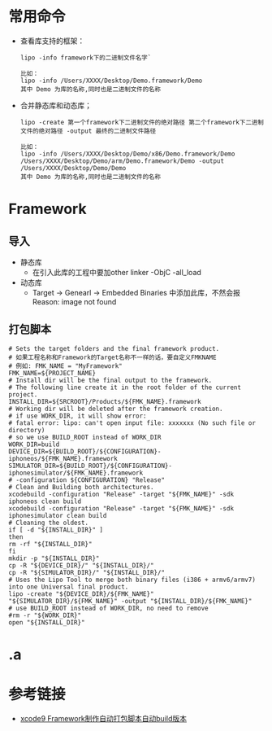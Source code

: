 # 常用命令
* 查看库支持的框架：
    
    ```
    lipo -info framework下的二进制文件名字`
    
    比如：
    lipo -info /Users/XXXX/Desktop/Demo.framework/Demo
    其中 Demo 为库的名称,同时也是二进制文件的名称
    ```
    
* 合并静态库和动态库；
    
    ```
    lipo -create 第一个framework下二进制文件的绝对路径 第二个framework下二进制文件的绝对路径 -output 最终的二进制文件路径
    
    比如：
    lipo -info /Users/XXXX/Desktop/Demo/x86/Demo.framework/Demo /Users/XXXX/Desktop/Demo/arm/Demo.framework/Demo -output /Users/XXXX/Desktop/Demo/Demo
    其中 Demo 为库的名称,同时也是二进制文件的名称
    ```


# Framework 
## 导入
* 静态库
    * 在引入此库的工程中要加other linker -ObjC -all_load
* 动态库
    * Target -> Genearl -> Embedded Binaries 中添加此库，不然会报 Reason: image not found

## 打包脚本

```objc
# Sets the target folders and the final framework product.
# 如果工程名称和Framework的Target名称不一样的话，要自定义FMKNAME
# 例如: FMK_NAME = "MyFramework"
FMK_NAME=${PROJECT_NAME}
# Install dir will be the final output to the framework.
# The following line create it in the root folder of the current project.
INSTALL_DIR=${SRCROOT}/Products/${FMK_NAME}.framework
# Working dir will be deleted after the framework creation.
# if use WORK_DIR, it will show error:
# fatal error: lipo: can't open input file: xxxxxxx (No such file or directory)
# so we use BUILD_ROOT instead of WORK_DIR
WORK_DIR=build
DEVICE_DIR=${BUILD_ROOT}/${CONFIGURATION}-iphoneos/${FMK_NAME}.framework
SIMULATOR_DIR=${BUILD_ROOT}/${CONFIGURATION}-iphonesimulator/${FMK_NAME}.framework
# -configuration ${CONFIGURATION} "Release"
# Clean and Building both architectures.
xcodebuild -configuration "Release" -target "${FMK_NAME}" -sdk iphoneos clean build
xcodebuild -configuration "Release" -target "${FMK_NAME}" -sdk iphonesimulator clean build
# Cleaning the oldest.
if [ -d "${INSTALL_DIR}" ]
then
rm -rf "${INSTALL_DIR}"
fi
mkdir -p "${INSTALL_DIR}"
cp -R "${DEVICE_DIR}/" "${INSTALL_DIR}/"
cp -R "${SIMULATOR_DIR}/" "${INSTALL_DIR}/"
# Uses the Lipo Tool to merge both binary files (i386 + armv6/armv7) into one Universal final product.
lipo -create "${DEVICE_DIR}/${FMK_NAME}" "${SIMULATOR_DIR}/${FMK_NAME}" -output "${INSTALL_DIR}/${FMK_NAME}"
# use BUILD_ROOT instead of WORK_DIR, no need to remove
#rm -r "${WORK_DIR}"
open "${INSTALL_DIR}"
```

# .a

# 参考链接
* [xcode9 Framework制作自动打包脚本自动build版本](https://blog.csdn.net/iunion/article/details/79694467)